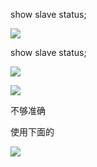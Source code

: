 show slave status;



![](https://gitee.com/hxc8/images7/raw/master/img/202407190812167.jpg)









show slave status;  



![](https://gitee.com/hxc8/images7/raw/master/img/202407190812280.jpg)



![](https://gitee.com/hxc8/images7/raw/master/img/202407190812313.jpg)

不够准确



使用下面的

![](https://gitee.com/hxc8/images7/raw/master/img/202407190812629.jpg)











